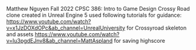 Matthew Nguyen
Fall 2022 CPSC 386: Intro to Game Design
Crossy Road clone created in Unreal Engine 5
used following tutorials for guidance: 
https://www.youtube.com/watch?v=x1JzDOXdOPc&ab_channel=UnrealUniversity for Crossyroad skeleton and assets
https://www.youtube.com/watch?v=Iu3pgdEJnv8&ab_channel=MattAspland for saving highscore
